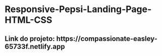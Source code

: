 # Responsive-Pepsi-Landing-Page-HTML-CSS

<h2>Link do projeto: https://compassionate-easley-65733f.netlify.app </h2>
